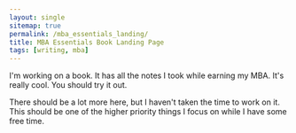 ```yaml
---
layout: single
sitemap: true
permalink: /mba_essentials_landing/
title: MBA Essentials Book Landing Page
tags: [writing, mba]
---
```

I'm working on a book. It has all the notes I took while earning my MBA. It's really cool. You should try it out. 

There should be a lot more here, but I haven't taken the time to work on it. This should be one of the higher priority things I focus on while I have some free time.

